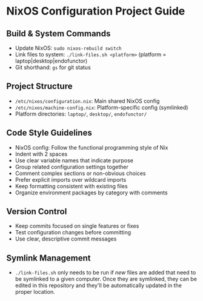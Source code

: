 # NixOS Configuration Project Guide

## Build & System Commands
- Update NixOS: `sudo nixos-rebuild switch`
- Link files to system: `./link-files.sh <platform>` (platform = laptop|desktop|endofunctor)
- Git shorthand: `gs` for git status

## Project Structure
- `/etc/nixos/configuration.nix`: Main shared NixOS config
- `/etc/nixos/machine-config.nix`: Platform-specific config (symlinked)
- Platform directories: `laptop/`, `desktop/`, `endofunctor/`

## Code Style Guidelines
- NixOS config: Follow the functional programming style of Nix
- Indent with 2 spaces
- Use clear variable names that indicate purpose
- Group related configuration settings together
- Comment complex sections or non-obvious choices
- Prefer explicit imports over wildcard imports
- Keep formatting consistent with existing files
- Organize environment packages by category with comments

## Version Control
- Keep commits focused on single features or fixes
- Test configuration changes before committing
- Use clear, descriptive commit messages

## Symlink Management
- `./link-files.sh` only needs to be run if _new_ files are added that need to be symlinked to a given computer. Once they are symlinked, they can be edited in this repository and they'll be automatically updated in the proper location.